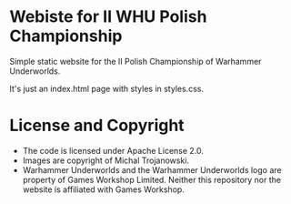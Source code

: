 # Webiste for II WHU Polish Championship

Simple static website for the II Polish Championship of Warhammer Underworlds.

It's just an index.html page with styles in styles.css.

# License and Copyright

- The code is licensed under Apache License 2.0.
- Images are copyright of Michal Trojanowski.
- Warhammer Underworlds and the Warhammer Underworlds logo are property of Games Workshop Limited. Neither this repository nor the website is affiliated with Games Workshop.

